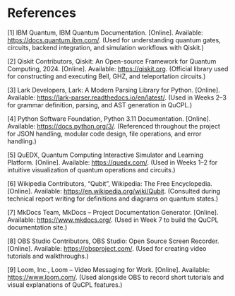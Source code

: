 # References

[1] IBM Quantum, IBM Quantum Documentation. [Online]. Available: <https://docs.quantum.ibm.com/>.
(Used for understanding quantum gates, circuits, backend integration, and simulation workflows with Qiskit.)

[2] Qiskit Contributors, Qiskit: An Open-source Framework for Quantum Computing, 2024. [Online]. Available: <https://qiskit.org>.
(Official library used for constructing and executing Bell, GHZ, and teleportation circuits.)

[3] Lark Developers, Lark: A Modern Parsing Library for Python. [Online]. Available: <https://lark-parser.readthedocs.io/en/latest/>.
(Used in Weeks 2–3 for grammar definition, parsing, and AST generation in QuCPL.)

[4] Python Software Foundation, Python 3.11 Documentation. [Online]. Available: <https://docs.python.org/3/>.
(Referenced throughout the project for JSON handling, modular code design, file operations, and error handling.)

[5] QuEDX, Quantum Computing Interactive Simulator and Learning Platform. [Online]. Available: <https://quedx.com/>.
(Used in Weeks 1–2 for intuitive visualization of quantum operations and circuits.)

[6] Wikipedia Contributors, “Qubit”, Wikipedia: The Free Encyclopedia. [Online]. Available: <https://en.wikipedia.org/wiki/Qubit>.
(Consulted during technical report writing for definitions and diagrams on quantum states.)

[7] MkDocs Team, MkDocs – Project Documentation Generator. [Online]. Available: <https://www.mkdocs.org/>.
(Used in Week 7 to build the QuCPL documentation site.)

[8] OBS Studio Contributors, OBS Studio: Open Source Screen Recorder. [Online]. Available: <https://obsproject.com/>.
(Used for creating video tutorials and walkthroughs.)

[9] Loom, Inc., Loom – Video Messaging for Work. [Online]. Available: <https://www.loom.com/>.
(Used alongside OBS to record short tutorials and visual explanations of QuCPL features.)
